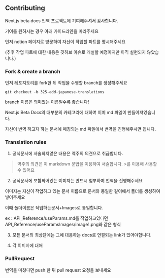 ## Contributing

Next.js beta docs 번역 프로젝트에 기여해주셔서 감사합니다.

기여를 원하시는 경우 아래 가이드라인을 따라주세요

먼저 notion 페이지로 방문하여 자신이 작업할 파트를 명시해주세요

(추후 작업 파트에 대한 내용은 깃허브 이슈로 개설할 예정이지만 아직 실현되지 않았습니다.)



### Fork & create a branch

먼저 레포지토리를 fork한 뒤 작업을 수행할 branch를 생성해주세요

```
git checkout -b 325-add-japanese-translations
```

branch 이름은 의미있는 이름일수록 좋습니다!

Next.js Beta Docs의 대부분의 카테고리에 대하여 이미 md 파일이 만들어져있습니다.

자신이 번역 하고자 하는 문서에 매칭되는 md 파일에서 번역을 진행해주시면 됩니다.

  
### Translation rules

1. 공식문서에 서술되지않은 내용은 역주의 의견으로 취급합니다. 

> 역주의 의견은 이 markdown 문법을 이용하여 서술합니다. >를 이용해 사용할 수 있어요

2. 공식문서에 포함되어있는 이미지는 반드시 첨부하며 번역을 진행해주세요

이미지는 자신이 작업하고 있는 문서 이름으로 문서와 동일한 깊이에서 폴더를 생성하여 넣어주세요

이때 폴더이름은 작업하는문서+Images로 통일합니다.

ex : API_Reference/useParams.md를 작업하고있다면 API_Reference/useParamsImages/image1.png와 같은 형식

3. 모든 문서의 최상단에는 그에 대응하는 docs로 연결되는 link가 있어야합니다.

4. 각 이미지에 대해 

### PullRequest

번역을 마쳤다면 push 한 뒤 pull request 요청을 보내세요